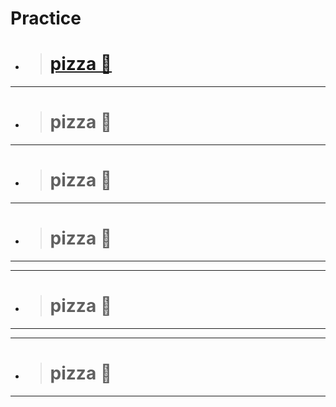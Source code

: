 # Practice
+ > # [pizza 🍕](Google.com)
____
+ > # pizza 🍕
_____
+ > # pizza 🍕
____
+ > # pizza 🍕
_____
____
+ > # pizza 🍕
_____
____
+ > # pizza 🍕
_____



